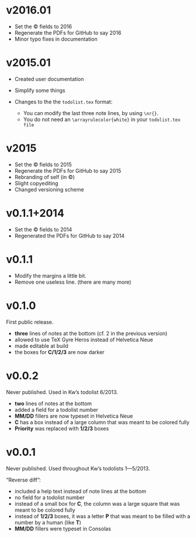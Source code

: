 v2016.01
========

* Set the © fields to 2016
* Regenerate the PDFs for GitHub to say 2016
* Minor typo fixes in documentation

v2015.01
========

* Created user documentation
* Simplify some things
* Changes to the the `todolist.tex` format:

  * You can modify the last three note lines, by using `\nr{}`.
  * You do not need an `\arrayrulecolor{white}` in your `todolist.tex file`

v2015
=====

* Set the © fields to 2015
* Regenerate the PDFs for GitHub to say 2015
* Rebranding of self (in ©)
* Slight copyediting
* Changed versioning scheme

v0.1.1+2014
===========

* Set the © fields to 2014
* Regenerated the PDFs for GitHub to say 2014

v0.1.1
======

* Modify the margins a little bit.
* Remove one useless line. (there are many more)

v0.1.0
======

First public release.

* **three** lines of notes at the bottom (cf. 2 in the previous version)
* allowed to use TeX Gyre Heros instead of Helvetica Neue
* made editable at build
* the boxes for **C/1/2/3** are now darker

v0.0.2
======

Never published.  Used in Kw’s todolist 6/2013.

* **two** lines of notes at the bottom
* added a field for a todolist number
* **MM/DD** fillers are now typeset in Helvetica Neue
* **C** has a box instead of a large column that was meant to be colored
  fully
* **Priority** was replaced with **1/2/3** boxes

v0.0.1
======

Never published.  Used throughout Kw’s todolists 1—5/2013.

“Reverse diff”:

* included a help text instead of note lines at the bottom
* no field for a todolist number
* instead of a small box for **C**, the column was a large square that was
  meant to be colored fully
* instead of **1/2/3** boxes, it was a letter **P** that was meant to be
  filled with a number by a human (like **T**)
* **MM/DD** fillers were typeset in Consolas
